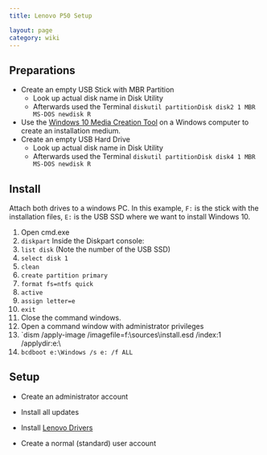 ```yaml
---
title: Lenovo P50 Setup

layout: page
category: wiki
---
```


## Preparations

- Create an empty USB Stick with MBR Partition
  - Look up actual disk name in Disk Utility
  - Afterwards used the Terminal `diskutil partitionDisk disk2 1 MBR MS-DOS newdisk R`
- Use the [Windows 10 Media Creation Tool](https://www.microsoft.com/de-de/software-download/windows10ISO) on a Windows computer to create an installation medium.
- Create an empty USB Hard Drive
  - Look up actual disk name in Disk Utility
  - Afterwards used the Terminal `diskutil partitionDisk disk4 1 MBR MS-DOS newdisk R`

## Install
Attach both drives to a windows PC. In this example, `F:` is the stick with the installation files, `E:` is the USB SSD where we want to install Windows 10.

1. Open cmd.exe
2. `diskpart`
Inside the Diskpart console: 
3. `list disk` (Note the number of the USB SSD)
4. `select disk 1`
5. `clean`
6. `create partition primary`
7. `format fs=ntfs quick`
8. `active`
9. `assign letter=e`
10. `exit`
11. Close the command windows.
12. Open a command window with administrator privileges
13. `dism /apply-image /imagefile=f:\sources\install.esd /index:1 /applydir:e:\
14. `bcdboot e:\Windows /s e: /f ALL`

## Setup

- Create an administrator account
- Install all updates
- Install [Lenovo Drivers](http://support.lenovo.com/de/en/products/laptops-and-netbooks/thinkpad-p-series-laptops/thinkpad-p50?tabName=Downloads&linkTrack=Mast:SubNav:Support:Drivers%20and%20Software|Drivers%20and%20Software&beta=false)

- Create a normal (standard) user account
